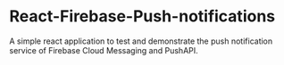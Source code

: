 # React-Firebase-Push-notifications
A simple react application to test and demonstrate the push notification service of Firebase Cloud Messaging and PushAPI.
